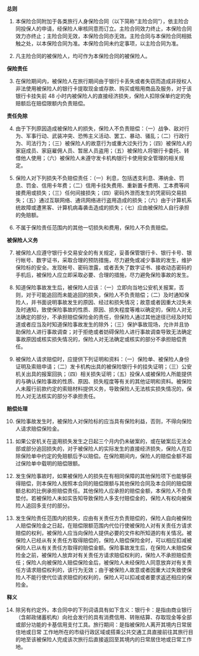**总则**

1. 本保险合同附加于各类旅行人身保险合同（以下简称“主险合同”），依主险合同投保人的申请，经保险人审核同意而订立。主险合同效力终止，本保险合同效力亦终止；主险合同无效，本保险合同亦无效。主险合同与本保险合同相抵触之处，以本保险合同为准。本保险合同未约定事项，以主险合同为准。

2. 凡主险合同的被保险人，均可作为本保险合同的被保险人。

**保险责任**

3. 在保险期间内，被保险人在旅行期间由于银行卡丢失或者失窃而造成非授权人非法使用被保险人的银行卡提取现金或存款、购买或租用商品及服务，对于该银行卡挂失前 48 小时内被保险人的直接经济损失，保险人扣除保单约定的免赔额后在赔偿限额内负责赔偿。

**责任免除**

4. 由于下列原因造成被保险人的损失，保险人不负责赔偿：（一）战争、敌对行为、军事行动、武装冲突、恐怖主义活动、罢工、暴动、骚乱；（二）行政行为、司法行为；（三）被保险人的故意行为或重大过失行为；（四）被保险人的家庭成员、家庭雇佣人员、暂居人员盗用；（五）被保险人将银行卡委托、转借他人使用；（六）被保险人未遵守发卡机构银行卡使用安全管理的相关规定。

5. 保险人对下列损失不负赔偿责任：（一）利息，包括透支利息、滞纳金、罚息、罚金、信用卡年费；（二）信用卡挂失费用、重新置卡费用、工本费等间接费用或损失；（三）任何间接损失；（四）密码外泄而发生的凭密码交易损失；（五）通过互联网络、通讯网络进行盗用造成的损失；（六）由于计算机系统故障或遭黑客、计算机病毒袭击造成的损失；（七）应由被保险人自行承担的免赔额。

6. 不属于保险责任范围内的其他一切损失和费用，保险人不负责赔偿。

**被保险人义务**

7. 被保险人应遵守银行卡交易安全的有关规定，妥善保管银行卡、银行卡号、银行帐号、数字证书，采取合理的预防措施，尽力避免或减少事故的发生，维护保险标的安全。发现帐号、密码泄露，或者丢失了数字证书、接收动态密码的手机后，被保险人应立即采取必要、合理的措施，尽力避免保险事故的发生。

8. 知道保险事故发生后，被保险人应该：（一）立即向当地公安机关报案，否则，对于可能追回而未能追回的损失，保险人不负责赔偿；（二）及时通知保险人，并书面说明事故发生的原因、经过和损失情况；故意或者因重大过失未及时通知，致使保险事故的性质、原因、损失程度等难以确定的，保险人对无法确定的部分，不承担赔偿保险金的责任，但保险人通过其他途径已经及时知道或者应当及时知道保险事故发生的除外；（三）保护事故现场，允许并且协助保险人进行事故调查；对于拒绝或者妨碍保险人进行事故调查导致无法确定事故原因或核实损失情况的，保险人对无法确定或核实的部分不承担赔偿责任。

9. 被保险人请求赔偿时，应提供下列证明和资料：（一）保险单、被保险人身份证明及索赔申请；（二）发卡机构出具的被保险银行卡的挂失证明；（三）公安机关出具的报案回执；（四）相关损失证明；（五）投保人或被保险人所能提供的与确认保险事故的性质、原因、损失程度等有关的其他证明和资料。被保险人未履行前款约定的索赔材料提供义务，导致保险人无法核实损失情况的，保险人对无法核实的部分不承担责任。

**赔偿处理**

10. 保险事故发生时，被保险人对保险标的应当具有保险利益，否则，不得向保险人请求赔偿保险金。

11. 如果公安机关在盗用损失发生之日起三个月内仍未破案的，或在破案后无法全部或部分追回损失的，对于被保险人的实际发生的直接经济损失，保险人在扣除保险单中约定的免赔额后予以赔偿。在保险期间内，保险人的赔偿金额不超过保险单中载明的赔偿限额。

12. 发生保险事故时，如果被保险人的损失在有相同保障的其他保险项下也能够获得赔偿，则本保险人按照本合同的赔偿限额与其他保险合同及本合同的赔偿限额总和的比例承担赔偿责任。其他保险人应承担的赔偿金额，本保险人不负责垫付。若被保险人未如实告知导致保险人多支付赔偿金的，保险人有权向被保险人追回多支付的部分。

13. 发生保险责任范围内的损失，应由有关责任方负责赔偿的，保险人自向被保险人赔偿保险金之日起，在赔偿限额范围内代位行使被保险人对有关责任方请求赔偿的权利，被保险人应当向保险人提供必要的文件和所知道的有关情况。被保险人已经从有关责任方取得赔偿的，保险人赔偿保险金时，可以相应扣减被保险人已从有关责任方取得的赔偿金额。保险事故发生后，在保险人未赔偿保险金之前，被保险人放弃对有关责任方请求赔偿权利的，保险人不承担赔偿责任；保险人向被保险人赔偿保险金后，被保险人未经保险人同意放弃对有关责任方请求赔偿权利的，该行为无效；由于被保险人故意或者因重大过失致使保险人不能行使代位请求赔偿的权利的，保险人可以扣减或者要求返还相应的保险金。

**释义**

14. 除另有约定外，本合同中的下列词语具有如下含义：银行卡：是指由商业银行（含邮政储蓄机构）向社会发行的具有消费信用、转账结算、存取现金等全部或部分功能的卡基信用支付工具。旅行期间：是指被保险人离开其境内日常居住地或日常 工作地所在的市级行政区域或搭乘公共交通工具直接前往其旅行目的地至该被保险人完成该次旅行后直接返回至其境内的日常居住地或日常工作地。